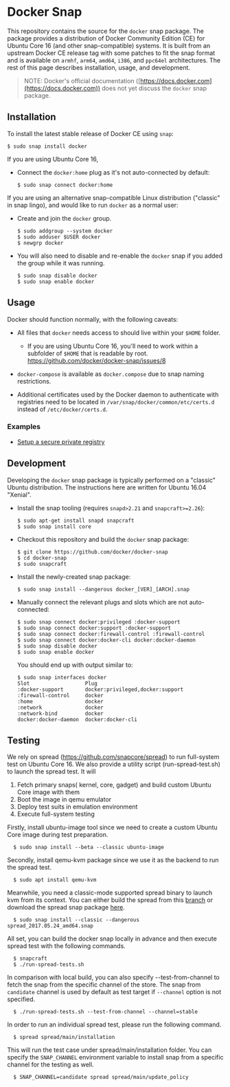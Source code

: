 # Docker Snap

This repository contains the source for the `docker` snap package.  The package provides a distribution of Docker Community Edition (CE) for Ubuntu Core 16 (and other snap-compatible) systems.  It is built from an upstream Docker CE release tag with some patches to fit the snap format and is available on `armhf`, `arm64`, `amd64`, `i386`, and `ppc64el` architectures.  The rest of this page describes installation, usage, and development.

> NOTE: Docker's official documentation ([https://docs.docker.com](https://docs.docker.com)) does not yet discuss the `docker` snap package.

## Installation

To install the latest stable release of Docker CE using `snap`:

    $ sudo snap install docker


If you are using Ubuntu Core 16,

* Connect the `docker:home` plug as it's not auto-connected by default:

      $ sudo snap connect docker:home

If you are using an alternative snap-compatible Linux distribution ("classic" in snap lingo), and would like to run `docker` as a normal user:

* Create and join the `docker` group.

      $ sudo addgroup --system docker
      $ sudo adduser $USER docker
      $ newgrp docker

* You will also need to disable and re-enable the `docker` snap if you added the group while it was running.

      $ sudo snap disable docker
      $ sudo snap enable docker

## Usage

Docker should function normally, with the following caveats:

* All files that `docker` needs access to should live within your `$HOME` folder.

  * If you are using Ubuntu Core 16, you'll need to work within a subfolder of `$HOME` that is readable by root. https://github.com/docker/docker-snap/issues/8

* `docker-compose` is available as `docker.compose` due to snap naming restrictions.
* Additional certificates used by the Docker daemon to authenticate with registries need to be located in `/var/snap/docker/common/etc/certs.d` instead of `/etc/docker/certs.d`.

### Examples

* [Setup a secure private registry](registry-example.md)

## Development

Developing the `docker` snap package is typically performed on a "classic" Ubuntu distribution.  The instructions here are written for Ubuntu 16.04 "Xenial".

* Install the snap tooling (requires `snapd>2.21` and `snapcraft>=2.26`):

      $ sudo apt-get install snapd snapcraft
      $ sudo snap install core

* Checkout this repository and build the `docker` snap package:

      $ git clone https://github.com/docker/docker-snap
      $ cd docker-snap
      $ sudo snapcraft

* Install the newly-created snap package:

      $ sudo snap install --dangerous docker_[VER]_[ARCH].snap

* Manually connect the relevant plugs and slots which are not auto-connected:

      $ sudo snap connect docker:privileged :docker-support
      $ sudo snap connect docker:support :docker-support
      $ sudo snap connect docker:firewall-control :firewall-control
      $ sudo snap connect docker:docker-cli docker:docker-daemon
      $ sudo snap disable docker
      $ sudo snap enable docker

  You should end up with output similar to:

      $ sudo snap interfaces docker
      Slot                  Plug
      :docker-support       docker:privileged,docker:support
      :firewall-control     docker
      :home                 docker
      :network              docker
      :network-bind         docker
      docker:docker-daemon  docker:docker-cli

## Testing
We rely on spread (https://github.com/snapcore/spread) to run full-system test on Ubuntu Core 16. We also provide a utility script (run-spread-test.sh) to launch the spread test. It will

1. Fetch primary snaps( kernel, core, gadget) and build custom Ubuntu Core image with them
2. Boot the image in qemu emulator
3. Deploy test suits in emulation environment
4. Execute full-system testing

Firstly, install ubuntu-image tool since we need to create a custom Ubuntu Core image during test preparation.

      $ sudo snap install --beta --classic ubuntu-image

Secondly, install qemu-kvm package since we use it as the backend to run the spread test.

      $ sudo apt install qemu-kvm

Meanwhile, you need a classic-mode supported spread binary to launch kvm from its context. You can either build the spread from this [branch](https://github.com/rmescandon/spread/tree/snap-as-classic) or download the spread snap package [here](http://people.canonical.com/~gary-wzl77/spread_2017.05.24_amd64.snap).

      $ sudo snap install --classic --dangerous spread_2017.05.24_amd64.snap

All set, you can build the docker snap locally in advance and then execute spread test with the following commands.

      $ snapcraft
      $ ./run-spread-tests.sh

In comparison with local build, you can also specify --test-from-channel to fetch the snap from the specific channel of the store. The snap from `candidate` channel is used by default as test target if `--channel` option is not specified.

      $ ./run-spread-tests.sh --test-from-channel --channel=stable

In order to run an individual spread test, please run the following command.

      $ spread spread/main/installation

This will run the test case under spread/main/installation folder.
You can specify the `SNAP_CHANNEL` environment variable to install snap from a specific channel for the testing as well.

      $ SNAP_CHANNEL=candidate spread spread/main/update_policy
